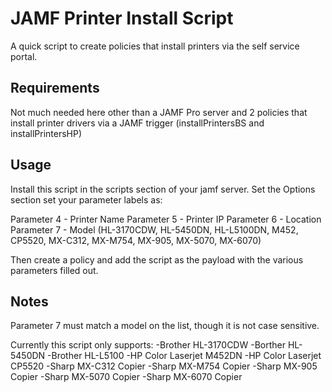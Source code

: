JAMF Printer Install Script
===========================

A quick script to create policies that install printers via the self service portal.

Requirements
------------

Not much needed here other than a JAMF Pro server and 2 policies that install printer drivers via a JAMF trigger (installPrintersBS and installPrintersHP)

Usage
-----

Install this script in the scripts section of your jamf server. Set the Options section set your parameter labels as:

Parameter 4 - Printer Name
Parameter 5 - Printer IP
Parameter 6 - Location
Parameter 7 - Model (HL-3170CDW, HL-5450DN, HL-L5100DN, M452, CP5520, MX-C312, MX-M754, MX-905, MX-5070, MX-6070)

Then create a policy and add the script as the payload with the various parameters filled out.

Notes
-----

Parameter 7 must match a model on the list, though it is not case sensitive.

Currently this script only supports:
-Brother HL-3170CDW
-Borther HL-5450DN
-Brother HL-L5100
-HP Color Laserjet M452DN
-HP Color Laserjet CP5520
-Sharp MX-C312 Copier
-Sharp MX-M754 Copier
-Sharp MX-905 Copier
-Sharp MX-5070 Copier
-Sharp MX-6070 Copier
